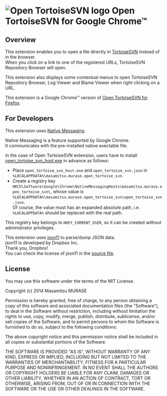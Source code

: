 # ![Open TortoiseSVN logo](https://raw.githubusercontent.com/masamitsu-murase/open_tortoise_svn_for_google_chrome/master/extension/icons/icon128.png) Open TortoiseSVN for Google Chrome™

## Overview

This extension enables you to open a file directly in [TortoiseSVN](http://tortoisesvn.tigris.org/) instead of in the browser.  
When you click on a link to one of the registered URLs, TortoiseSVN Repository Browser will open.

This extension also displays some contextual menus to open TortoiseSVN Repository Browser, Log Viewer and Blame Viewer when right clicking on a URL.

This extension is a Google Chrome™ version of [Open TortoiseSVN for Firefox](https://addons.mozilla.org/en/firefox/addon/open-tortoisesvn/).

## For Developers

This extension uses [Native Messaging](https://developer.chrome.com/extensions/messaging#native-messaging).

Native Messaging is a feature supported by Google Chrome.  
It communicates with the pre-installed native exectable file.

In the case of Open TortoiseSVN extension, users have to install [open_tortoise_svn_host.exe](https://github.com/masamitsu-murase/open_tortoise_svn_for_google_chrome/raw/master/native_messaging/open_tortoise_svn_host.exe) in advance as follows:

* Place `open_tortoise_svn_host.exe` and `open_tortoise_svn.json` in `%LOCALAPPDATA%\masamitsu.murase.open_tortoise_svn`.
* Create a registry key `HKCU\Software\Google\Chrome\NativeMessagingHosts\masamitsu.murase.open_tortoise_svn\`, whose value is `%LOCALAPPDATA%\masamitsu.murase.open_tortoise_svn\open_tortoise_svn.json`.  
  Of course, the value must has an expanded absolute path, i.e. `%LOCALAPPDATA%` should be replaced with the real path.

This registry key belongs to `HKEY_CURRENT_USER`, so it can be created without administrator privileges.

This extension uses [json11](https://github.com/dropbox/json11) to parse/dump JSON data.  
json11 is developed by Dropbox Inc.  
Thank you, Dropbox!  
You can check the license of json11 in the [source file](https://raw.githubusercontent.com/masamitsu-murase/open_tortoise_svn_for_google_chrome/master/native_messaging/json11.hpp).

## License

You may use this software under the terms of the MIT License.

Copyright (c) 2014 Masamitsu MURASE

Permission is hereby granted, free of charge, to any person obtaining a copy
of this software and associated documentation files (the "Software"), to deal
in the Software without restriction, including without limitation the rights
to use, copy, modify, merge, publish, distribute, sublicense, and/or sell
copies of the Software, and to permit persons to whom the Software is
furnished to do so, subject to the following conditions:

The above copyright notice and this permission notice shall be included in
all copies or substantial portions of the Software.

THE SOFTWARE IS PROVIDED "AS IS", WITHOUT WARRANTY OF ANY KIND, EXPRESS OR
IMPLIED, INCLUDING BUT NOT LIMITED TO THE WARRANTIES OF MERCHANTABILITY,
FITNESS FOR A PARTICULAR PURPOSE AND NONINFRINGEMENT. IN NO EVENT SHALL THE
AUTHORS OR COPYRIGHT HOLDERS BE LIABLE FOR ANY CLAIM, DAMAGES OR OTHER
LIABILITY, WHETHER IN AN ACTION OF CONTRACT, TORT OR OTHERWISE, ARISING FROM,
OUT OF OR IN CONNECTION WITH THE SOFTWARE OR THE USE OR OTHER DEALINGS IN
THE SOFTWARE.

